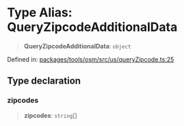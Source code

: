 # Type Alias: QueryZipcodeAdditionalData

> **QueryZipcodeAdditionalData**: `object`

Defined in: [packages/tools/osm/src/us/queryZipcode.ts:25](https://github.com/GeoDaCenter/openassistant/blob/bf312b357cb340f1f76fa8b62441fb39bcbce0ce/packages/tools/osm/src/us/queryZipcode.ts#L25)

## Type declaration

### zipcodes

> **zipcodes**: `string`[]
